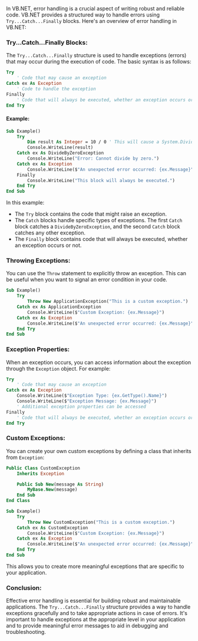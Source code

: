 In VB.NET, error handling is a crucial aspect of writing robust and reliable code. VB.NET provides a structured way to handle errors using `Try...Catch...Finally` blocks. Here's an overview of error handling in VB.NET:

### Try...Catch...Finally Blocks:

The `Try...Catch...Finally` structure is used to handle exceptions (errors) that may occur during the execution of code. The basic syntax is as follows:

```vb
Try
    ' Code that may cause an exception
Catch ex As Exception
    ' Code to handle the exception
Finally
    ' Code that will always be executed, whether an exception occurs or not
End Try
```

#### Example:

```vb
Sub Example()
    Try
        Dim result As Integer = 10 / 0 ' This will cause a System.DivideByZeroException
        Console.WriteLine(result)
    Catch ex As DivideByZeroException
        Console.WriteLine("Error: Cannot divide by zero.")
    Catch ex As Exception
        Console.WriteLine($"An unexpected error occurred: {ex.Message}")
    Finally
        Console.WriteLine("This block will always be executed.")
    End Try
End Sub
```

In this example:
- The `Try` block contains the code that might raise an exception.
- The `Catch` blocks handle specific types of exceptions. The first `Catch` block catches a `DivideByZeroException`, and the second `Catch` block catches any other exception.
- The `Finally` block contains code that will always be executed, whether an exception occurs or not.

### Throwing Exceptions:

You can use the `Throw` statement to explicitly throw an exception. This can be useful when you want to signal an error condition in your code.

```vb
Sub Example()
    Try
        Throw New ApplicationException("This is a custom exception.")
    Catch ex As ApplicationException
        Console.WriteLine($"Custom Exception: {ex.Message}")
    Catch ex As Exception
        Console.WriteLine($"An unexpected error occurred: {ex.Message}")
    End Try
End Sub
```

### Exception Properties:

When an exception occurs, you can access information about the exception through the `Exception` object. For example:

```vb
Try
    ' Code that may cause an exception
Catch ex As Exception
    Console.WriteLine($"Exception Type: {ex.GetType().Name}")
    Console.WriteLine($"Exception Message: {ex.Message}")
    ' Additional exception properties can be accessed
Finally
    ' Code that will always be executed, whether an exception occurs or not
End Try
```

### Custom Exceptions:

You can create your own custom exceptions by defining a class that inherits from `Exception`:

```vb
Public Class CustomException
    Inherits Exception

    Public Sub New(message As String)
        MyBase.New(message)
    End Sub
End Class

Sub Example()
    Try
        Throw New CustomException("This is a custom exception.")
    Catch ex As CustomException
        Console.WriteLine($"Custom Exception: {ex.Message}")
    Catch ex As Exception
        Console.WriteLine($"An unexpected error occurred: {ex.Message}")
    End Try
End Sub
```

This allows you to create more meaningful exceptions that are specific to your application.

### Conclusion:

Effective error handling is essential for building robust and maintainable applications. The `Try...Catch...Finally` structure provides a way to handle exceptions gracefully and to take appropriate actions in case of errors. It's important to handle exceptions at the appropriate level in your application and to provide meaningful error messages to aid in debugging and troubleshooting.